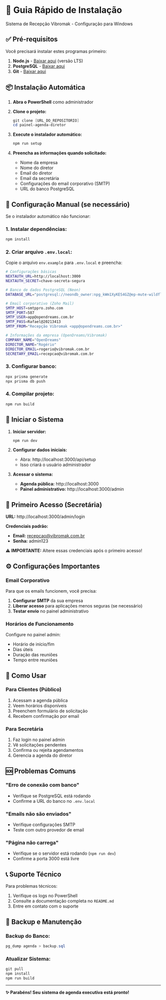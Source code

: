 # 🚀 Guia Rápido de Instalação

Sistema de Recepção Vibromak - Configuração para Windows

## ✅ Pré-requisitos

Você precisará instalar estes programas primeiro:

1. **Node.js** - [Baixar aqui](https://nodejs.org/pt-br/) (versão LTS)
2. **PostgreSQL** - [Baixar aqui](https://www.postgresql.org/download/windows/)
3. **Git** - [Baixar aqui](https://git-scm.com/download/win)

## 📦 Instalação Automática

1. **Abra o PowerShell** como administrador
2. **Clone o projeto:**
   ```powershell
   git clone [URL_DO_REPOSITORIO]
   cd painel-agenda-diretor
   ```

3. **Execute o instalador automático:**
   ```powershell
   npm run setup
   ```

4. **Preencha as informações quando solicitado:**
   - Nome da empresa
   - Nome do diretor
   - Email do diretor
   - Email da secretária
   - Configurações do email corporativo (SMTP)
   - URL do banco PostgreSQL

## 🔧 Configuração Manual (se necessário)

Se o instalador automático não funcionar:

### 1. Instalar dependências:
```powershell
npm install
```

### 2. Criar arquivo `.env.local`:
Copie o arquivo `env.example` para `.env.local` e preencha:

```bash
# Configurações básicas
NEXTAUTH_URL=http://localhost:3000
NEXTAUTH_SECRET=chave-secreta-segura

# Banco de dados PostgreSQL (Neon)
DATABASE_URL="postgresql://neondb_owner:npg_kWm1XyKES4GZ@ep-mute-wildflower-adxxbk3a-pooler.c-2.us-east-1.aws.neon.tech/neondb?sslmode=require"

# Email corporativo (Zoho Mail)
SMTP_HOST=smtppro.zoho.com
SMTP_PORT=587
SMTP_USER=app@opendreams.com.br
SMTP_PASS=Rafael@20213413
SMTP_FROM="Recepção Vibromak <app@opendreams.com.br>"

# Informações da empresa (OpenDreams/Vibromak)
COMPANY_NAME="OpenDreams"
DIRECTOR_NAME="Rogério"
DIRECTOR_EMAIL=rogerio@vibromak.com.br
SECRETARY_EMAIL=recepcao@vibromak.com.br
```

### 3. Configurar banco:
```powershell
npx prisma generate
npx prisma db push
```

### 4. Compilar projeto:
```powershell
npm run build
```

## 🎯 Iniciar o Sistema

1. **Iniciar servidor:**
   ```powershell
   npm run dev
   ```

2. **Configurar dados iniciais:**
   - Abra: http://localhost:3000/api/setup
   - Isso criará o usuário administrador

3. **Acessar o sistema:**
   - **Agenda pública:** http://localhost:3000
   - **Painel administrativo:** http://localhost:3000/admin

## 🔐 Primeiro Acesso (Secretária)

**URL:** http://localhost:3000/admin/login

**Credenciais padrão:**
- **Email:** recepcao@vibromak.com.br
- **Senha:** admin123

⚠️ **IMPORTANTE:** Altere essas credenciais após o primeiro acesso!

## ⚙️ Configurações Importantes

### Email Corporativo
Para que os emails funcionem, você precisa:

1. **Configurar SMTP** da sua empresa
2. **Liberar acesso** para aplicações menos seguras (se necessário)
3. **Testar envio** no painel administrativo

### Horários de Funcionamento
Configure no painel admin:
- Horário de início/fim
- Dias úteis
- Duração das reuniões
- Tempo entre reuniões

## 📱 Como Usar

### Para Clientes (Público)
1. Acessam a agenda pública
2. Veem horários disponíveis
3. Preenchem formulário de solicitação
4. Recebem confirmação por email

### Para Secretária
1. Faz login no painel admin
2. Vê solicitações pendentes
3. Confirma ou rejeita agendamentos
4. Gerencia a agenda do diretor

## 🆘 Problemas Comuns

### "Erro de conexão com banco"
- Verifique se PostgreSQL está rodando
- Confirme a URL do banco no `.env.local`

### "Emails não são enviados"
- Verifique configurações SMTP
- Teste com outro provedor de email

### "Página não carrega"
- Verifique se o servidor está rodando (`npm run dev`)
- Confirme a porta 3000 está livre

## 📞 Suporte Técnico

Para problemas técnicos:
1. Verifique os logs no PowerShell
2. Consulte a documentação completa no `README.md`
3. Entre em contato com o suporte

## 🔄 Backup e Manutenção

### Backup do Banco:
```powershell
pg_dump agenda > backup.sql
```

### Atualizar Sistema:
```powershell
git pull
npm install
npm run build
```

---

**✨ Parabéns! Seu sistema de agenda executiva está pronto!**
